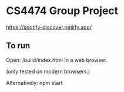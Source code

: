 
# CS4474 Group Project

https://spotify-discover.netlify.app/

## To run


Open: /build/index.html  In a web browser.

(only tested on modern browsers.)

Alternatively:
npm start